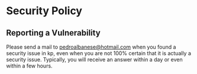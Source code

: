 # Security Policy

## Reporting a Vulnerability

Please send a mail to pedroalbanese@hotmail.com when you found a security issue in kp, even when you are not 100% certain 
that it is actually a security issue. Typically, you will receive an answer within a day or even within a few hours.
